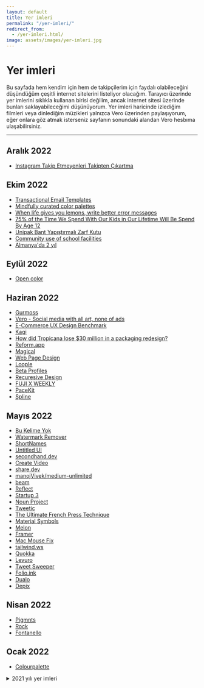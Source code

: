 ```yaml
---
layout: default
title: Yer imleri
permalink: "/yer-imleri/"
redirect_from:
  - /yer-imleri.html/
image: assets/images/yer-imleri.jpg
---
```

# Yer imleri

Bu sayfada hem kendim için hem de takipçilerim için faydalı olabileceğini düşündüğüm çeşitli internet sitelerini listeliyor olacağım. Tarayıcı üzerinde yer imlerini sıklıkla kullanan birisi değilim, ancak internet sitesi üzerinde bunları saklayabileceğimi düşünüyorum. Yer imleri haricinde izlediğim filmleri veya dinlediğim müzikleri yalnızca Vero üzerinden paylaşıyorum, eğer onlara göz atmak isterseniz sayfanın sonundaki alandan Vero hesbıma ulaşabilirsiniz.


---
## Aralık 2022
- [Instagram Takip Etmeyenleri Takipten Çıkartma](https://cobanov.dev/instagram/)

## Ekim 2022
- [Transactional Email Templates](https://postmarkapp.com/transactional-email-templates)
- [Mindfully curated color palettes](https://access.mymind.com/colors)
- [When life gives you lemons, write better error messages](https://wix-ux.com/when-life-gives-you-lemons-write-better-error-messages-46c5223e1a2f)
- [75% of the Time We Spend With Our Kids in Our Lifetime Will Be Spend By Age 12](https://www.1000hoursoutside.com/blog/time-with-kids-before-age-12)
- [Unipak Bant Yapıştırmalı Zarf Kutu](https://www.unipak.com.tr/kategori/zarf-tipi-koruklu-kutular)
- [Community use of school facilities](https://www.education.wa.edu.au/community-use-of-school-facilities)
- [Almanya'da 2 yıl](https://onur.dev/writing/almanyada-2-yil)

## Eylül 2022
- [Open color](https://yeun.github.io/open-color/)

## Haziran 2022
- [Gurmoss](https://www.youtube.com/channel/UC4B_JQOp6E1NrqMamZpuZxA)
- [Vero - Social media with all art, none of ads](https://uk.pcmag.com/social-media/140663/vero)
- [E-Commerce UX Design Benchmark](https://baymard.com/ux-benchmark)
- [Kagi](https://kagi.com)
- [How did Tropicana lose $30 million in a packaging redesign?](https://bootcamp.uxdesign.cc/how-did-tropicana-lose-30-million-in-a-packaging-redesign-53d30a1e2b3a)
- [Reform.app](https://www.reform.app)
- [Magical](https://www.getmagical.com)
- [Web Page Design](https://webpagedesign.io)
- [Loople](https://www.loopple.com/templates)
- [Beta Profiles](https://betaprofiles.com)
- [Recuresive Design](https://www.recursive.design)
- [FUJI X WEEKLY](https://fujixweekly.com)
- [PaceKit](https://pacekit.co)
- [Spline](https://spline.design)

## Mayıs 2022
- [Bu Kelime Yok](https://bukelimeyok.com)
- [Watermark Remover](https://www.watermarkremover.io)
- [ShortNames](https://shortnames.com)
- [Untitled UI](https://www.untitledui.com)
- [secondhand.dev](https://secondhand.dev)
- [Create Video](https://www.create.video)
- [share.dev](https://share.dev)
- [manojVivek/medium-unlimited](https://github.com/manojVivek/medium-unlimited)
- [beam](https://beamapp.co)
- [Reflect](https://reflect.app/home)
- [Startup 3](https://designmodo.com/startup/app/)
- [Noun Project](https://thenounproject.com)
- [Tweetic](https://www.tweetic.io)
- [The Ultimate French Press Technique](https://www.youtube.com/watch?v=st571DYYTR8)
- [Material Symbols](https://www.figma.com/community/plugin/1088610476491668236/Material-Symbols)
- [Melon](https://melonapp.com)
- [Framer](https://www.framer.com)
- [Mac Mouse Fix](https://mousefix.org)
- [tailwind.ws](https://tailwind.ws)
- [Quokka](https://www.quokkahr.com)
- [Levuro](https://levuro.com)
- [Tweet Sweeper](https://tweetsweeper.app)
- [Folio.ink](https://folio.ink)
- [Dualo](https://www.dualo.io)
- [Depix](https://depix.ai)

## Nisan 2022
- [Pigmnts](https://pigmnts.web.app/)
- [Rock](https://rock.so/)
- [Fontanello](https://fontanello.app/)

## Ocak 2022
- [Colourpalette](https://colourpalette.xyz)

<details>
  <summary>2021 yılı yer imleri</summary>

<h2 id="aralik-2021">Aralık 2021</h2>
<ul>
<li><a href="https://tailwindcss.com/docs/customizing-colors">Customizing Colors - Tailwind 3</a></li>
</ul>
<h2 id="ekim-2021">Ekim 2021</h2>
<ul>
<li><a href="https://www.awwwards.com/">Awwwards</a></li>
<li><a href="https://www.siteinspire.com/">Siteinspire</a></li>
<li><a href="https://collectui.com/">Collect UI</a></li>
<li><a href="https://mobbin.design/">Mobbin Design</a></li>
<li><a href="https://www.uplabs.com/">UpLabs</a></li>
<li><a href="https://scrnshts.club/">Scrnshts</a></li>
<li><a href="https://ecomm.design/">ecomm.design</a></li>
<li><a href="https://www.lapa.ninja/">lapa.ninja</a></li>
<li><a href="https://siiimple.com/">Siiimple</a></li>
<li><a href="https://land-book.com/">Land Book</a></li>
<li><a href="https://animatedbackgrounds.me/">Animated Backgrounds</a></li>
<li><a href="https://twake.app/">Twake</a></li>
<li><a href="https://www.epicons.co/">Epicons</a></li>
<li><a href="https://collected.jonaspelzer.com/">Collected</a></li>
<li><a href="https://www.meshgradients.com/">Mesh Gradients</a></li>
<li><a href="https://3dicons.co/">3dicons</a></li>
<li><a href="https://doodleipsum.com/">Doodle Ipsum</a></li>
<li><a href="https://draculatheme.com/">Dracula Theme</a></li>
</ul>
<h2 id="eylul-2021">Eylül 2021</h2>
<ul>
<li><a href="http://mcg.mbitson.com/">Material Design Theme &amp; Palette Color Generator</a></li>
<li><a href="https://hakim.se">Hakim El Hattab</a></li>
<li><a href="https://www.shapefest.com">Shapefest</a></li>
<li><a href="https://workmanlayout.org">Workman Keyboard Layout</a></li>
<li><a href="https://www.typingstudy.com/tr-turkish_q-2/">Typing Study</a></li>
</ul>
<h2 id="agustos-2021">Ağustos 2021</h2>
<ul>
<li><a href="https://www.dmarcanalyzer.com/bimi/how-to-create-a-bimi-record/">How to create a BIMI record</a></li>
<li><a href="https://www.grillitype.com">Grilli Type</a></li>
<li><a href="https://farkli-dusun.simplecast.com/">Farklı Düşün</a></li>
</ul>


</details>